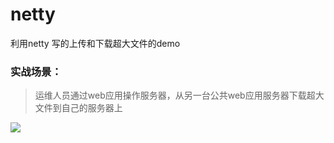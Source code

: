 # netty
利用netty 写的上传和下载超大文件的demo

### 实战场景：
>
> 运维人员通过web应用操作服务器，从另一台公共web应用服务器下载超大文件到自己的服务器上
 
 
![](https://github.com/LWHTarena/netty/blob/master/netty-client/doc/img/001.jpg)
  
